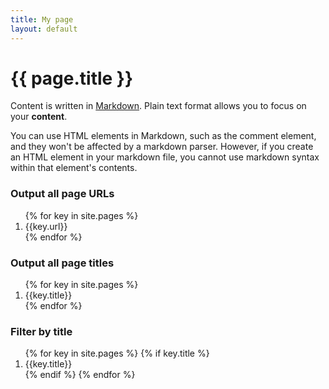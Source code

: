 ```yaml
---
title: My page
layout: default
---
```


# {{ page.title }}

Content is written in [Markdown](https://learnxinyminutes.com/docs/markdown/).
Plain text format allows you to focus on your **content**.

You can use HTML elements in Markdown, such as the comment element, and they won't
be affected by a markdown parser. However, if you create an HTML element in your
markdown file, you cannot use markdown syntax within that element's contents.

  ### Output all page URLs
  <ol>
    {% for key in site.pages %}
      <li>{{key.url}}</li>
    {% endfor %}
  </ol>

  ### Output all page titles
  <ol>
    {% for key in site.pages %}
      <li>{{key.title}}</li>
    {% endfor %}
  </ol>

  ### Filter by title
  <ol>
    {% for key in site.pages %}
    {% if key.title %}
        <li>{{key.title}}</li>
    {% endif %}
    {% endfor %}
</ol>
